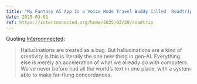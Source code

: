 ```yaml
---
title: "My Fantasy AI App Is a Voice Mode Travel Buddy Called  Roadtrip"
date: 2025-03-01
ref: https://interconnected.org/home/2025/02/28/roadtrip
---
```



Quoting [Interconnected](https://interconnected.org/home/2025/02/28/roadtrip):

> Hallucinations are treated as a bug. But hallucinations are a kind of creativity is this is literally the one new thing in gen-AI. Everything else is merely an acceleration of what we already do with computers. We’ve never before had all the world’s text in one place, with a system able to make far-flung concordances.